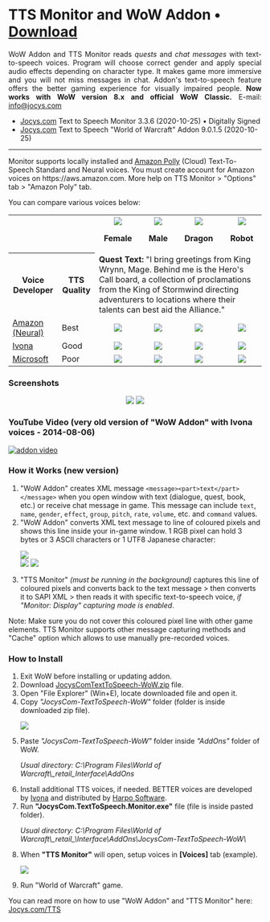 # TTS Monitor and WoW Addon • [Download](https://www.jocys.com/Files/Software/JocysCom-TextToSpeech-WoW.zip)

<p align="justify">WoW Addon and TTS Monitor reads <i>quests</i> and <i>chat messages</i> with text-to-speech voices. Program will choose correct gender and apply special audio effects depending on character type. It makes game more immersive and you will not miss messages in chat. Addon's text-to-speech feature offers the better gaming experience for visually impaired people. <b>Now works with WoW version 8.x and official WoW Classic.</b> E-mail: <a href="mailto:info@jocys.com?subject=Jocys.com%20Text-to-Speech%20Monitor">info@jocys.com</a></p>

 * <a target="_blank" href="https://www.jocys.com/tts">Jocys.com</a> Text to Speech Monitor 3.3.6 (2020-10-25) • Digitally Signed
 * <a target="_blank" href="https://www.jocys.com/tts">Jocys.com</a> Text to Speech "World of Warcraft" Addon 9.0.1.5 (2020-10-25)
 
<hr />
Monitor supports locally installed and <a href="https://aws.amazon.com/polly/">Amazon Polly</a> (Cloud) Text-To-Speech Standard and Neural voices. You must create account for Amazon voices on https://aws.amazon.com. More help on TTS Monitor > "Options" tab > "Amazon Poly" tab.

You can compare various voices below:

<table>
<tr>
<th colspan="2"></th>
<th><img src="https://www.jocys.com/Files/TTS/Icon_Achievement_Character_Human_Female.png" />

Female</th>
<th><img src="https://www.jocys.com/Files/TTS/Icon_Achievement_Character_Human_Male.png" />

Male</th>
<th><img src="https://www.jocys.com/Files/TTS/Icon_INV_Misc_Head_Dragon_Nexus.png" />

Dragon</th>
<th><img src="https://www.jocys.com/Files/TTS/Icon_INV_Misc_Head_ClockworkGnome_01.png" />

Robot</th>
</tr><tr>
	<th>Voice Developer</th><th>TTS Quality</th><td colspan="4"><b>Quest Text:</b> "I bring greetings from King Wrynn, Mage. Behind me is the Hero's Call board, a collection of proclamations from the King of Stormwind directing adventurers to locations where their talents can best aid the Alliance."</td>
</tr><tr>
<td><a href="https://aws.amazon.com/polly/">Amazon (Neural)</a></td><td>Best</td>
<td align="center"><a href="https://www.jocys.com/Files/TTS/Audio_Amazon_Female.mp3" target="_blank"><img src="https://www.jocys.com/Files/TTS/Play.png" /></a></a></td>
<td align="center"><a href="https://www.jocys.com/Files/TTS/Audio_Amazon_Male.mp3" target="_blank"><img src="https://www.jocys.com/Files/TTS/Play.png" /></a></a></td>
<td align="center"><a href="https://www.jocys.com/Files/TTS/Audio_Amazon_Male_Dragonkin.mp3" target="_blank"><img src="https://www.jocys.com/Files/TTS/Play.png" /></a></a></td>
<td align="center"><a href="https://www.jocys.com/Files/TTS/Audio_Amazon_Male_Mechanical.mp3" target="_blank"><img src="https://www.jocys.com/Files/TTS/Play.png" /></a></a></td>
</tr><tr>
	<td><a href="https://harposoftware.com/en/2-all-speech-synthesis-products/s-1/brand-ivona">Ivona</a></td><td>Good</td>
<td align="center"><a href="https://www.jocys.com/Files/TTS/Audio_Ivona_Female.mp3" target="_blank"><img src="https://www.jocys.com/Files/TTS/Play.png" /></a></a></td>
<td align="center"><a href="https://www.jocys.com/Files/TTS/Audio_Ivona_Male.mp3" target="_blank"><img src="https://www.jocys.com/Files/TTS/Play.png" /></a></a></td>
<td align="center"><a href="https://www.jocys.com/Files/TTS/Audio_Ivona_Male_Dragonkin.mp3" target="_blank"><img src="https://www.jocys.com/Files/TTS/Play.png" /></a></a></td>
<td align="center"><a href="https://www.jocys.com/Files/TTS/Audio_Ivona_Male_Mechanical.mp3" target="_blank"><img src="https://www.jocys.com/Files/TTS/Play.png" /></a></a></td>
</tr><tr>
<td><a href="https://developer.microsoft.com/en-us/microsoft-edge/testdrive/demos/speechsynthesis/">Microsoft</a></td><td>Poor</td>
<td align="center"><a href="https://www.jocys.com/Files/TTS/Audio_Microsoft_Female.mp3" target="_blank"><img src="https://www.jocys.com/Files/TTS/Play.png" /></a></td>
<td align="center"><a href="https://www.jocys.com/Files/TTS/Audio_Microsoft_Male.mp3" target="_blank"><img src="https://www.jocys.com/Files/TTS/Play.png" /></a></a></td>
<td align="center"><a href="https://www.jocys.com/Files/TTS/Audio_Microsoft_Male_Dragonkin.mp3" target="_blank"><img src="https://www.jocys.com/Files/TTS/Play.png" /></a></a></td>
<td align="center"><a href="https://www.jocys.com/Files/TTS/Audio_Microsoft_Male_Mechanical.mp3" target="_blank"><img src="https://www.jocys.com/Files/TTS/Play.png" /></a></a></td>
</tr>
</table>

### Screenshots

<p style="text-align: center;"><a href="https://www.jocys.com/Files/TTS/JocysCom_TTS_Monitor_Voices.png" target="_blank"><img src="https://www.jocys.com/Files/TTS/JocysCom_TTS_Monitor_Voices_Small_GitHub.png" /></a> <a href="https://www.jocys.com/Files/TTS/JocysCom_TTS_WoW_Addon.png" target="_blank"><img src="https://www.jocys.com/Files/TTS/JocysCom_TTS_WoW_Addon_Small_GitHub.png" /></a></p>

### YouTube Video (very old version of "WoW Addon" with Ivona voices - 2014-08-06)

[![addon video](http://img.youtube.com/vi/lhBGNJQvbUo/0.jpg)](http://www.youtube.com/watch?v=lhBGNJQvbUo)

### How it Works (new version)

<ol>
<li>"WoW Addon" creates XML message <code>&lt;message&gt;&lt;part&gt;text&lt;/part&gt;&lt;/message&gt;</code> when you open window with text (dialogue, quest, book, etc.) or receive chat message in game. This message can include <code>text</code>, <code>name</code>, <code>gender</code>, <code>effect</code>, <code>group</code>, <code>pitch</code>, <code>rate</code>, <code>volume</code>, etc. and <code>command</code> values.</li>
<li>"WoW Addon" converts XML text message to line of coloured pixels and shows this line inside your in-game window. 1 RGB pixel can hold 3 bytes or 3 ASCII characters or 1 UTF8 Japanese character:<br />
<p><img src="https://www.jocys.com/Files/TTS/JocysCom_TTS_WoW_Addon_Pixels_x4.png" /><br />
<img src="https://www.jocys.com/Files/TTS/JocysCom_TTS_WoW_Addon_Pixels.png" /> <img src="https://www.jocys.com/Files/TTS/JocysCom_TTS_Monitor_Display_Small.png" /></p></li>
<li>"TTS Monitor" <i>(must be running in the background)</i> captures this line of coloured pixels and converts back to the text message &gt; then converts it to SAPI XML &gt; then reads it with specific text-to-speech voice, <i>if "Monitor: Display" capturing mode is enabled</i>.</li>
</ol>
<p>Note: Make sure you do not cover this coloured pixel line with other game elements. TTS Monitor supports other message capturing methods and "Cache" option which allows to use manually pre-recorded voices.</p>

### How to Install

<ol>
<li>Exit WoW before installing or updating addon.</li>
<li>Download <a href="https://www.jocys.com/Files/Software/JocysCom-TextToSpeech-WoW.zip">JocysComTextToSpeech-WoW.zip</a> file.</li>
<li>Open "File Explorer" (Win+E), locate downloaded file and open it.</li>
<li>Copy <i>"JocysCom-TextToSpeech-WoW"</i> folder (folder is inside downloaded zip file).
	<p><img src="https://www.jocys.com/Files/TTS/JocysCom_TextToSpeech_WoW_Folder_Copy.png" /></p></li>
<li>Paste <i>"JocysCom-TextToSpeech-WoW"</i> folder inside <i>"AddOns"</i> folder of WoW.
	<p><i>Usual directory: C:\Program Files\World of Warcraft\_retail_Interface\AddOns</i></p></li>
<li>Install additional TTS voices, if needed. BETTER voices are developed by <a href="http://www.ivona.com" target="_blank">Ivona</a> and distributed by <a href="http://harposoftware.com/en/content/10-trial" target="_blank">Harpo Software</a>.</li>
<li>Run <b>"JocysCom.TextToSpeech.Monitor.exe"</b> file (file is inside pasted folder).
	<p><i>Usual directory: C:\Program Files\World of Warcraft\_retail_\Interface\AddOns\JocysCom-TextToSpeech-WoW\</i></p></li>
<li>When <b>"TTS Monitor"</b> will open, setup voices in <b>[Voices]</b> tab (example).
<p><a href="https://www.jocys.com/Files/TTS/JocysCom_TTS_Monitor_Voices_Tab.png" target="_blank"><img src="https://www.jocys.com/Files/TTS/JocysCom_TTS_Monitor_Voices_Tab.png" /></a></p></li>
<li>Run "World of Warcraft" game.</li>
</ol>

You can read more on how to use "WoW Addon" and "TTS Monitor" here: <a href="https://www.jocys.com/TTS" target="_blank">Jocys.com/TTS</a>
